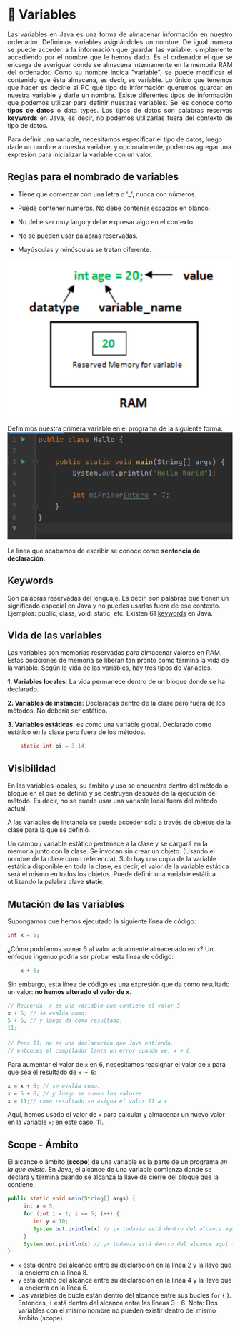 # 💾 Variables

<p style='text-align: justify;'>Las variables en Java es una forma de almacenar información en nuestro ordenador. Definimos variables asignándoles un nombre. De igual manera se puede acceder a la información que guardar las variable, simplemente accediendo por el nombre que le hemos dado.
Es el ordenador el que se encarga de averiguar dónde se almacena internamente en la memoria RAM del ordenador.
Como su nombre indica "variable", se puede modificar el contenido que ésta almacena, es decir, es variable. Lo único que tenemos que hacer es decirle al PC qué tipo de información queremos guardar en nuestra variable y darle un nombre.
Existe diferentes tipos de información que podemos utilizar para definir nuestras variables. Se les conoce como <strong>tipos de datos</strong> o data types.
Los tipos de datos son palabras reservas <strong>keywords</strong> en Java, es decir, no podemos utilizarlas fuera del contexto de tipo de datos.

Para definir una variable, necesitamos especificar el tipo de datos, luego darle un nombre a nuestra variable, y opcionalmente, podemos agregar una expresión para inicializar la variable con un valor.
</p>

## Reglas para el nombrado de variables

+ Tiene que comenzar con una letra o '_', nunca con números.

+ Puede contener números. No debe contener espacios en blanco.

+ No debe ser muy largo y debe expresar algo en el contexto.

+ No se pueden usar palabras reservadas.

+ Mayúsculas y minúsculas se tratan diferente.

![Java](../img/variable.png)

Definimos nuestra primera variable en el programa de la siguiente forma:
![Java](../img/myfirstint.png)

La línea que acabamos de escribir se conoce como **sentencia de declaración**.

## Keywords

Son palabras reservadas del lenguaje. Es decir, son palabras que tienen un significado especial en Java y no puedes usarlas fuera de ese contexto.
Ejemplos: public, class, void, static, etc.
Existen 61 [keywords](https://en.wikipedia.org/wiki/List_of_Java_keywords) en Java.

## Vida de las variables

Las variables son memorias reservadas para almacenar valores en RAM. Estas posiciones de memoria se liberan tan pronto como termina la vida de la variable. Según la vida de las variables, hay tres tipos de Variables.

**1. Variables locales**: La vida permanece dentro de un bloque donde se ha declarado.

**2. Variables de instancia**: Declaradas dentro de la clase pero fuera de los métodos. No debería ser estático.

**3. Variables estáticas**: es como una variable global. Declarado como estático en la clase pero fuera de los métodos.

```java
    static int pi = 3.14;
```

## Visibilidad

En las variables locales, su ámbito y uso se encuentra dentro del método o bloque en el que se definió y se destruyen después de la ejecución del método. Es decir, no se puede usar una variable local fuera del método actual.

A las variables de instancia se puede acceder solo a través de objetos de la clase para la que se definió.

Un campo / variable estático pertenece a la clase y se cargará en la memoria junto con la clase. Se invocan sin crear un objeto. (Usando el nombre de la clase como referencia). Solo hay una copia de la variable estática disponible en toda la clase, es decir, el valor de la variable estática será el mismo en todos los objetos. Puede definir una variable estática utilizando la palabra clave **static**.

## Mutación de las variables

Supongamos que hemos ejecutado la siguiente línea de código:

```java
int x = 5;
```

¿Cómo podríamos sumar 6 al valor actualmente almacenado en `x`? Un enfoque ingenuo podría ser probar esta línea de código:

```java
    x + 6;
```

Sin embargo, esta línea de código es una expresión que da como resultado un valor: **no hemos alterado el valor de x**.

```java
// Recuerda, x es una variable que contiene el valor 5
x + 6; // se evalúa como:
5 + 6; // y luego da como resultado:
11;

// Pero 11; no es una declaración que Java entienda,
// entonces el compilador lanza un error cuando ve: x + 6;
```

Para aumentar el valor de `x` en 6, necesitamos reasignar el valor de `x` para que sea el resultado de `x + 6`:

```java
x = x + 6; // se evalúa como:
x = 5 + 6; // y luego se suman los valores
x = 11;// como resultado se asigna el valor 11 a x
```

Aquí, hemos usado el valor de `x` para calcular y almacenar un nuevo valor en la variable `x`; en este caso, 11.

## Scope - Ámbito

El alcance o ámbito (**scope**) de una variable es la parte de un programa *en la que existe.* En Java, el alcance de una variable comienza donde se declara y termina cuando se alcanza la llave de cierre del bloque que la contiene.

```java
public static void main(String[] args) {
     int x = 5;
     for (int i = 1; i <= 5; i++) {
        int y = 10;
        System.out.println(x) // ¡x todavía está dentro del alcance aquí!
     }
     System.out.println(x) // ¡x todavía está dentro del alcance aquí también!
}
```

+ `x` está dentro del alcance entre su declaración en la línea 2 y la llave que la encierra en la línea 8.
+ `y` está dentro del alcance entre su declaración en la línea 4 y la llave que la encierra en la línea 6.
+ Las variables de bucle están dentro del alcance entre sus bucles `for` { }. Entonces, `i` está dentro del alcance entre las líneas 3 - 6.
Nota: Dos variables con el mismo nombre no pueden existir dentro del mismo ámbito (scope).
